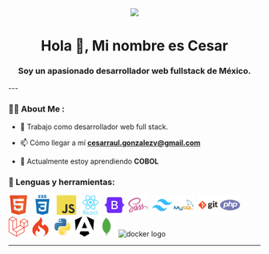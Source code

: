 <div id="header" align="center">
    <img src="https://media3.giphy.com/media/v1.Y2lkPTc5MGI3NjExaThzeXVyY2lxczNibnVlcW1zMHhweW0xN29hZHc1NGVkaDh0ODB3ciZlcD12MV9pbnRlcm5hbF9naWZfYnlfaWQmY3Q9Zw/0DYipdNqJ5n4GYATKL/giphy.gif" width="200" />
    <h1 align="center">Hola 👋, Mi nombre es Cesar</h1>
    <h3 align="center">Soy un apasionado desarrollador web fullstack de México.</h3>
</div>
---

### 👨‍💻 About Me :

- 📝 Trabajo como desarrollador web full stack.

- 📫 Cómo llegar a mí **cesarraul.gonzalezv@gmail.com**

- 🌱 Actualmente estoy aprendiendo **COBOL**


<div align="left">
    <h3>🔨 Lenguas y herramientas:</h3>
    <div>
        <img src="https://github.com/devicons/devicon/blob/master/icons/html5/html5-original.svg" title="HTML5" alt="HTML" width="40" height="40"/>&nbsp;
        <img src="https://github.com/devicons/devicon/blob/master/icons/css3/css3-plain-wordmark.svg"  title="CSS3" alt="CSS" width="40" height="40"/>&nbsp;
        <img src="https://github.com/devicons/devicon/blob/master/icons/javascript/javascript-original.svg" title="JavaScript" alt="JavaScript" width="40" height="40"/>&nbsp;
        <img src="https://github.com/devicons/devicon/blob/master/icons/react/react-original-wordmark.svg" title="React" alt="React" width="40" height="40"/>&nbsp;
        <img src="https://github.com/devicons/devicon/blob/master/icons/bootstrap/bootstrap-plain.svg" title="Bootstrap" alt="Bootstrap" width="40" height="40"/>&nbsp;
        <img src="https://github.com/devicons/devicon/blob/master/icons/sass/sass-original.svg" title="Sass" alt="Sass" width="40" height="40"/>&nbsp;
        <img src="https://github.com/devicons/devicon/blob/master/icons/tailwindcss/tailwindcss-original.svg" title="Tailwind" alt="Tailwind" width="40" height="40"/>
        <img src="https://github.com/devicons/devicon/blob/master/icons/mysql/mysql-original-wordmark.svg" title="MySQL"  alt="MySQL" width="40" height="40"/>&nbsp;
        <img src="https://github.com/devicons/devicon/blob/master/icons/git/git-original-wordmark.svg" title="Git" **alt="Git" width="40" height="40"/>
        <img src="https://github.com/devicons/devicon/blob/master/icons/php/php-plain.svg" title="Git" **alt="Git" width="40" height="40"/>
        <img src="https://github.com/devicons/devicon/blob/master/icons/laravel/laravel-original.svg" title="Laravel" **alt="Laravel" width="40" height="40"/>
        <img src="https://github.com/devicons/devicon/blob/master/icons/codeigniter/codeigniter-plain.svg" title="Angular" alt="Angular" width="40" height="40"/>
        <img src="https://github.com/devicons/devicon/blob/master/icons/python/python-original.svg" title="Git" **alt="Git" width="40" height="40"/>
        <img src="https://github.com/devicons/devicon/blob/master/icons/angular/angular-plain.svg" title="Angular" alt="Angular" width="40" height="40"/>
        <img src="https://github.com/devicons/devicon/blob/master/icons/mongodb/mongodb-plain.svg" title="Angular" alt="Angular" width="40" height="40"/>
        <img src="https://cdn.jsdelivr.net/gh/devicons/devicon/icons/docker/docker-plain-wordmark.svg" width="40" height="40" alt="docker logo"  />


</div>

---

